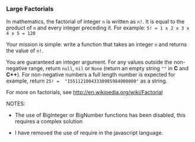 ### Large Factorials
In mathematics, the factorial of integer `n` is written as `n!`. It is equal to the product of `n` and every integer preceding it. For example: `5! = 1 x 2 x 3 x 4 x 5 = 120`

Your mission is simple: write a function that takes an integer `n` and returns the value of `n!`.

You are guaranteed an integer argument. For any values outside the non-negative range, return `null`, `nil` or `None` (return an empty string `""` in **C** and **C++**). For non-negative numbers a full length number is expected for example, return `25! =  "15511210043330985984000000"`  as a string.

For more on factorials, see http://en.wikipedia.org/wiki/Factorial

NOTES:

- The use of BigInteger or BigNumber functions has been disabled, this requires a complex solution

- I have removed the use of require in the javascript language.